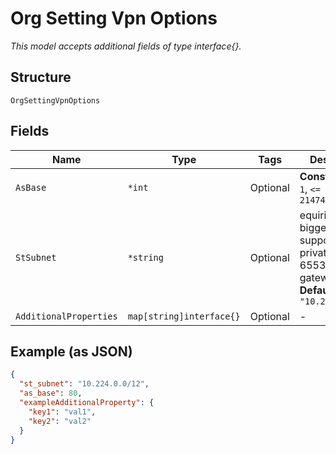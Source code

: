 
# Org Setting Vpn Options

*This model accepts additional fields of type interface{}.*

## Structure

`OrgSettingVpnOptions`

## Fields

| Name | Type | Tags | Description |
|  --- | --- | --- | --- |
| `AsBase` | `*int` | Optional | **Constraints**: `>= 1`, `<= 2147483647` |
| `StSubnet` | `*string` | Optional | equiring /12 or bigger to support 16 private IPs for 65535 gateways<br>**Default**: `"10.224.0.0/12"` |
| `AdditionalProperties` | `map[string]interface{}` | Optional | - |

## Example (as JSON)

```json
{
  "st_subnet": "10.224.0.0/12",
  "as_base": 80,
  "exampleAdditionalProperty": {
    "key1": "val1",
    "key2": "val2"
  }
}
```

